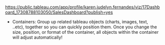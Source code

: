 https://public.tableau.com/app/profile/karen.judelyn.fernandes/viz/17Dashboard_17308788103050/SalesDashboard?publish=yes
- Containers: Group up related tableau objects (charts, images, text, ..etc), together so you can quickly position them. Once you change the size, position, or format of the container, all objects within the container will adjust automatically!
